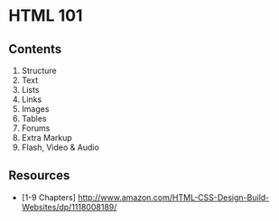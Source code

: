 # HTML 101

## Contents

1. Structure
2. Text
3. Lists
4. Links
5. Images
6. Tables
7. Forums
8. Extra Markup
9. Flash, Video & Audio

## Resources

* [1-9 Chapters] http://www.amazon.com/HTML-CSS-Design-Build-Websites/dp/1118008189/ 
